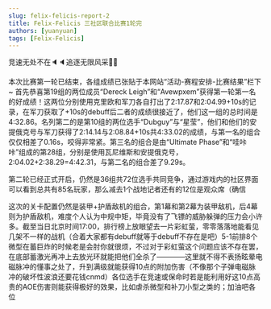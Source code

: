 ```yaml
---
slug: felix-felicis-report-2
title: Felix-Felicis 三社区联合比赛1轮完
authors: [yuanyuan]
tags: [Felix-Felicis]
---
```


竞速无处不在🔈🔈追逐无限风采🎉🎉

本次比赛第一轮已结束，各组成绩已张贴于本网站“活动-赛程安排-比赛结果”栏下~ 首先恭喜第19组的两位成员“Dereck Leigh”和“Avewpxem”获得第一轮第一名的好成绩！这两位分别使用克里欧和军刀各自打出了2:17.87和2:04.99+10s的记录，在军刀获取了+10s的debuff后二者的成绩很接近了，他们这一组的总时间是4:32.86。名列第二的是第10组的两位选手“Dubguy”与“星莹”，他们和他们的安提俄克号与军刀获得了2:14.14与2:08.84+10s共4:33.02的成绩，与第一名的组合仅仅相差了0.16s，咬得非常紧。第三名的组合是由“Ultimate Phase”和“哇咔咔”组成的第28组，分别是使用瓦尼维斯和安提俄克号，2:04.02+2:38.29=4:42.31，与第二名的组合差了9.29s。

第二轮已经正式开启，仍然是36组共72位选手共同竞争，通过游戏内的社区界面可以看到总共有85名玩家，那么减去1个战地记者还有的12位是观众席（确信

这次的关卡配置仍然是装甲+护盾敌机的组合，第1幕和第2幕为装甲敌机，后4幕则为护盾敌机，难度个人认为中规中矩，毕竟没有了飞镖的威胁躲弹的压力会小许多。截至当日北京时间17:00，排行榜上放眼望去一片彩虹萤，零零落落地能看见几架不一样的战机（合着大家都有debuff就等于debuff不存在是吧）5-1前排8个微型在蓄巨炸的时候老是会肘你就很烦，不过对于彩虹萤这个问题应该不存在罢，在底部蓄激光再冲上去放光环就能把他们全杀了————这里就不得不表扬眩晕电磁脉冲的懂事之处了，升到满级就能获得10点的附加伤害（不像那个子弹电磁脉冲的破坏性波浪还要花钱cnmd）各位选手在竞速或保命时若是能利用好这10点高贵的AOE伤害则能获得极好的效果，比如虐杀微型和补刀小型之类的；加油吧各位